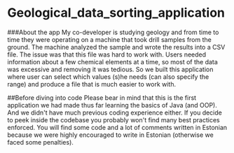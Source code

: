 # Geological_data_sorting_application
 
###About the app
My co-developer is studying geology and from time to time they were operating on a machine that took drill samples from the ground. The machine analyzed the sample and wrote the results into a CSV file. The issue was that this file was hard to work with. Users needed information about a few chemical elements at a time, so most of the data was excessive and removing it was tedious. So we built this application where user can select which values (s)he needs (can also specify the range) and produce a file that is much easier to work with.

##Before diving into code
Please bear in mind that this is the first application we had made thus far learning the basics of Java (and OOP).  And we didn't have much previous coding experience either. If you decide to peek inside the codebase you probably won't find many best practices enforced. You will find some code and a lot of comments written in Estonian because we were highly encouraged to write in Estonian (otherwise we faced some penalties).
